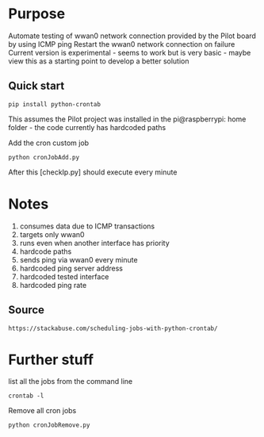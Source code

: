 # Purpose
Automate testing of wwan0 network connection provided by the Pilot board by using ICMP ping
Restart the wwan0 network connection on failure  
Current version is experimental - seems to work but is very basic - maybe view this
as a starting point to develop a better solution

## Quick start
```
pip install python-crontab
```

This assumes the Pilot project was installed in the pi@raspberrypi: home folder - the code 
currently has hardcoded paths

Add the cron custom job
```
python cronJobAdd.py
```


After this [checkIp.py] should execute every minute


# Notes
1. consumes data due to ICMP transactions
2. targets only wwan0
3. runs even when another interface has priority
4. hardcode paths
5. sends ping via wwan0 every minute
6. hardcoded ping server address
7. hardcoded tested interface 
1. hardcoded ping rate

## Source
```
https://stackabuse.com/scheduling-jobs-with-python-crontab/
```

# Further stuff

list all the jobs from the command line   
```
crontab -l
```

Remove all cron jobs
```
python cronJobRemove.py
```